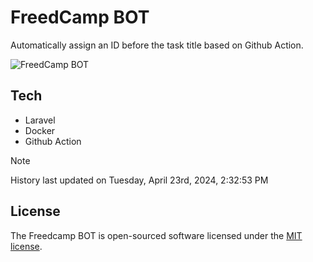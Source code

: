 # FreedCamp BOT

Automatically assign an ID before the task title based on Github Action.

![FreedCamp BOT](https://repository-images.githubusercontent.com/737932867/7d34798b-2680-471c-b089-a78a718d3d6a)

## Tech

- Laravel
- Docker
- Github Action

> [!NOTE]  
> History last updated on Tuesday, April 23rd, 2024, 2:32:53 PM

## License

The Freedcamp BOT is open-sourced software licensed under the [MIT license](https://opensource.org/licenses/MIT).
